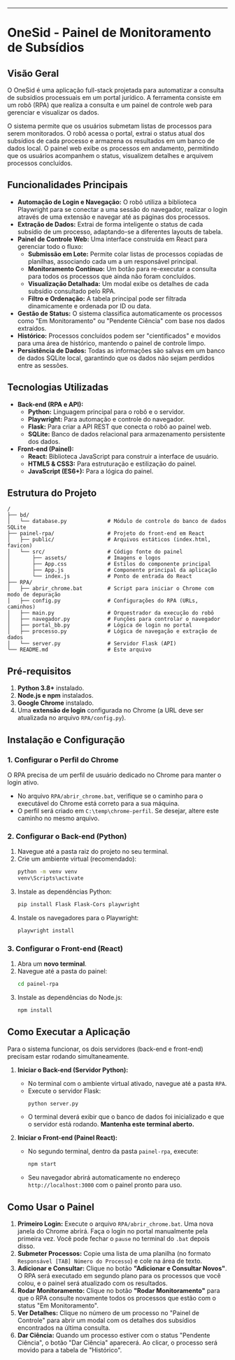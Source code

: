 -----

# **OneSid - Painel de Monitoramento de Subsídios**

## **Visão Geral**

O OneSid é uma aplicação full-stack projetada para automatizar a consulta de subsídios processuais em um portal jurídico. A ferramenta consiste em um robô (RPA) que realiza a consulta e um painel de controle web para gerenciar e visualizar os dados.

O sistema permite que os usuários submetam listas de processos para serem monitorados. O robô acessa o portal, extrai o status atual dos subsídios de cada processo e armazena os resultados em um banco de dados local. O painel web exibe os processos em andamento, permitindo que os usuários acompanhem o status, visualizem detalhes e arquivem processos concluídos.

## **Funcionalidades Principais**

  * **Automação de Login e Navegação:** O robô utiliza a biblioteca Playwright para se conectar a uma sessão do navegador, realizar o login através de uma extensão e navegar até as páginas dos processos.
  * **Extração de Dados:** Extrai de forma inteligente o status de cada subsídio de um processo, adaptando-se a diferentes layouts de tabela.
  * **Painel de Controle Web:** Uma interface construída em React para gerenciar todo o fluxo:
      * **Submissão em Lote:** Permite colar listas de processos copiadas de planilhas, associando cada um a um responsável principal.
      * **Monitoramento Contínuo:** Um botão para re-executar a consulta para todos os processos que ainda não foram concluídos.
      * **Visualização Detalhada:** Um modal exibe os detalhes de cada subsídio consultado pelo RPA.
      * **Filtro e Ordenação:** A tabela principal pode ser filtrada dinamicamente e ordenada por ID ou data.
  * **Gestão de Status:** O sistema classifica automaticamente os processos como "Em Monitoramento" ou "Pendente Ciência" com base nos dados extraídos.
  * **Histórico:** Processos concluídos podem ser "cientificados" e movidos para uma área de histórico, mantendo o painel de controle limpo.
  * **Persistência de Dados:** Todas as informações são salvas em um banco de dados SQLite local, garantindo que os dados não sejam perdidos entre as sessões.

## **Tecnologias Utilizadas**

  * **Back-end (RPA e API):**
      * **Python:** Linguagem principal para o robô e o servidor.
      * **Playwright:** Para automação e controle do navegador.
      * **Flask:** Para criar a API REST que conecta o robô ao painel web.
      * **SQLite:** Banco de dados relacional para armazenamento persistente dos dados.
  * **Front-end (Painel):**
      * **React:** Biblioteca JavaScript para construir a interface de usuário.
      * **HTML5 & CSS3:** Para estruturação e estilização do painel.
      * **JavaScript (ES6+):** Para a lógica do painel.

## **Estrutura do Projeto**

```
/
├── bd/
│   └── database.py             # Módulo de controle do banco de dados SQLite
├── painel-rpa/                 # Projeto do front-end em React
│   ├── public/                 # Arquivos estáticos (index.html, favicon)
│   └── src/                    # Código fonte do painel
│       ├── assets/             # Imagens e logos
│       ├── App.css             # Estilos do componente principal
│       ├── App.js              # Componente principal da aplicação
│       └── index.js            # Ponto de entrada do React
├── RPA/
│   ├── abrir_chrome.bat        # Script para iniciar o Chrome com modo de depuração
│   ├── config.py               # Configurações do RPA (URLs, caminhos)
│   ├── main.py                 # Orquestrador da execução do robô
│   ├── navegador.py            # Funções para controlar o navegador
│   ├── portal_bb.py            # Lógica de login no portal
│   ├── processo.py             # Lógica de navegação e extração de dados
│   └── server.py               # Servidor Flask (API)
└── README.md                   # Este arquivo
```

## **Pré-requisitos**

1.  **Python 3.8+** instalado.
2.  **Node.js e npm** instalados.
3.  **Google Chrome** instalado.
4.  Uma **extensão de login** configurada no Chrome (a URL deve ser atualizada no arquivo `RPA/config.py`).

## **Instalação e Configuração**

### **1. Configurar o Perfil do Chrome**

O RPA precisa de um perfil de usuário dedicado no Chrome para manter o login ativo.

  * No arquivo `RPA/abrir_chrome.bat`, verifique se o caminho para o executável do Chrome está correto para a sua máquina.
  * O perfil será criado em `C:\temp\chrome-perfil`. Se desejar, altere este caminho no mesmo arquivo.

### **2. Configurar o Back-end (Python)**

1.  Navegue até a pasta raiz do projeto no seu terminal.
2.  Crie um ambiente virtual (recomendado):
    ```bash
    python -m venv venv
    venv\Scripts\activate
    ```
3.  Instale as dependências Python:
    ```bash
    pip install Flask Flask-Cors playwright
    ```
4.  Instale os navegadores para o Playwright:
    ```bash
    playwright install
    ```

### **3. Configurar o Front-end (React)**

1.  Abra um **novo terminal**.
2.  Navegue até a pasta do painel:
    ```bash
    cd painel-rpa
    ```
3.  Instale as dependências do Node.js:
    ```bash
    npm install
    ```

## **Como Executar a Aplicação**

Para o sistema funcionar, os dois servidores (back-end e front-end) precisam estar rodando simultaneamente.

1.  **Iniciar o Back-end (Servidor Python):**

      * No terminal com o ambiente virtual ativado, navegue até a pasta `RPA`.
      * Execute o servidor Flask:
        ```bash
        python server.py
        ```
      * O terminal deverá exibir que o banco de dados foi inicializado e que o servidor está rodando. **Mantenha este terminal aberto.**

2.  **Iniciar o Front-end (Painel React):**

      * No segundo terminal, dentro da pasta `painel-rpa`, execute:
        ```bash
        npm start
        ```
      * Seu navegador abrirá automaticamente no endereço `http://localhost:3000` com o painel pronto para uso.

## **Como Usar o Painel**

1.  **Primeiro Login:** Execute o arquivo `RPA/abrir_chrome.bat`. Uma nova janela do Chrome abrirá. Faça o login no portal manualmente pela primeira vez. Você pode fechar o `pause` no terminal do `.bat` depois disso.
2.  **Submeter Processos:** Copie uma lista de uma planilha (no formato `Responsável [TAB] Número do Processo`) e cole na área de texto.
3.  **Adicionar e Consultar:** Clique no botão **"Adicionar e Consultar Novos"**. O RPA será executado em segundo plano para os processos que você colou, e o painel será atualizado com os resultados.
4.  **Rodar Monitoramento:** Clique no botão **"Rodar Monitoramento"** para que o RPA consulte novamente todos os processos que estão com o status "Em Monitoramento".
5.  **Ver Detalhes:** Clique no número de um processo no "Painel de Controle" para abrir um modal com os detalhes dos subsídios encontrados na última consulta.
6.  **Dar Ciência:** Quando um processo estiver com o status "Pendente Ciência", o botão "Dar Ciência" aparecerá. Ao clicar, o processo será movido para a tabela de "Histórico".